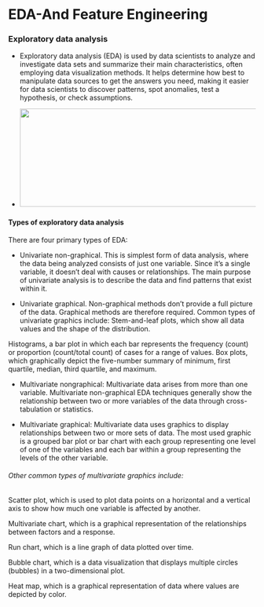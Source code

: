# EDA-And Feature Engineering


### Exploratory data analysis
+ Exploratory data analysis (EDA) is used by data scientists to analyze and investigate data sets and summarize their main characteristics, often employing data visualization methods. It helps determine how best to manipulate data sources to get the answers you need, making it easier for data scientists to discover patterns, spot anomalies, test a hypothesis, or check assumptions.

+ <img src="https://lh5.googleusercontent.com/proxy/2Rm6njDWOCdjqb9JPsgb9YB6Nkj0EwdeAPUYWjT7wpai_RbiMoXJ_MUe9ZFNMwbsqFCuyfT3Mm66NnSks5EioAZlv6xJFxyzUHZhYabtjHQ=w1200-h630-p-k-no-nu" width="500" height="200"/>






#### Types of exploratory data analysis
There are four primary types of EDA:

+ Univariate non-graphical. This is simplest form of data analysis, where the data being analyzed consists of just one variable. Since it’s a single variable, it doesn’t deal with causes or relationships. The main purpose of univariate analysis is to describe the data and find patterns that exist within it.

+ Univariate graphical. Non-graphical methods don’t provide a full picture of the data. Graphical methods are therefore required. Common types of univariate graphics include:
Stem-and-leaf plots, which show all data values and the shape of the distribution.

Histograms, a bar plot in which each bar represents the frequency (count) or proportion (count/total count) of cases for a range of values.
Box plots, which graphically depict the five-number summary of minimum, first quartile, median, third quartile, and maximum.

+ Multivariate nongraphical: Multivariate data arises from more than one variable. Multivariate non-graphical EDA techniques generally show the relationship between two or more variables of the data through cross-tabulation or statistics.

+ Multivariate graphical: Multivariate data uses graphics to display relationships between two or more sets of data. The most used graphic is a grouped bar plot or bar chart with each group representing one level of one of the variables and each bar within a group representing the levels of the other variable.

###### Other common types of multivariate graphics include:

Scatter plot, which is used to plot data points on a horizontal and a vertical axis to show how much one variable is affected by another.

Multivariate chart, which is a graphical representation of the relationships between factors and a response.

Run chart, which is a line graph of data plotted over time.

Bubble chart, which is a data visualization that displays multiple circles (bubbles) in a two-dimensional plot.

Heat map, which is a graphical representation of data where values are depicted by color.
